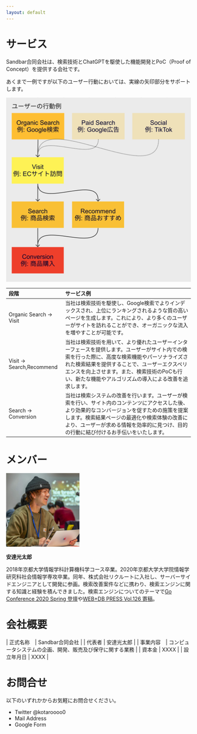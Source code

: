 ```yaml
---
layout: default
---
```


# サービス

Sandbar合同会社は、検索技術とChatGPTを駆使した機能開発とPoC（Proof of Concept）を提供する会社です。

あくまで一例ですが以下のユーザー行動においては、実線の矢印部分をサポートします。

<img src="./assets/images/user_flow.png" width="600">

| 段階                     | サービス例                                                                                                                                                                                                                                                                                              |
| :----------------------- | :------------------------------------------------------------------------------------------------------------------------------------------------------------------------------------------------------------------------------------------------------------------------------------------------------ |
| Organic Search → Visit   | 当社は検索技術を駆使し、Google検索でよりインデックスされ、上位にランキングされるような質の高いページを生成します。これにより、より多くのユーザーがサイトを訪れることができ、オーガニックな流入を増やすことが可能です。                                                                                  |
| Visit → Search,Recommend | 当社は検索技術を用いて、より優れたユーザーインターフェースを提供します。ユーザーがサイト内での検索を行った際に、高度な検索機能やパーソナライズされた検索結果を提供することで、ユーザーエクスペリエンスを向上させます。また、検索技術のPoCも行い、新たな機能やアルゴリズムの導入による改善を追求します。 |
| Search → Conversion      | 当社は検索システムの改善を行います。ユーザーが検索を行い、サイト内のコンテンツにアクセスした後、より効果的なコンバージョンを促すための施策を提案します。検索結果ページの最適化や検索体験の改善により、ユーザーが求める情報を効率的に見つけ、目的の行動に結び付けるお手伝いをいたします。                |

# メンバー

<img src="./assets/images/adachi.jpg" width="200">

**安達光太郎**

2018年京都大学情報学科計算機科学コース卒業。2020年京都大学大学院情報学研究科社会情報学専攻卒業。同年、株式会社リクルートに入社し、サーバーサイドエンジニアとして開発に参画。検索改善案件などに携わり、検索エンジンに関する知識と経験を積んできました。検索エンジンについてのテーマで[Go Conference 2020 Spring 登壇](https://speakerdeck.com/kotaroooo0/jian-suo-enzinzi-zuo-ru-men-go-conference-2021-spring)や[WEB+DB PRESS Vol.126 寄稿](https://gihyo.jp/magazine/wdpress/archive/2022/vol126)。

<a href="https://twitter.com/kotaroooo0"><i class="fa-brands fa-square-twitter fa-lg"></i></a>
<a href="https://kotaroooo0-dev.hatenablog.com/archive"><i class="fa-solid fa-blog fa-lg"></i></a>

# 会社概要

| 正式名称　| Sandbar合同会社  |
| 代表者 | 安達光太郎  |
| 事業内容　| コンピュータシステムの企画、開発、販売及び保守に関する業務   |
| 資本金    | XXXX  |
| 設立年月日    | XXXX  |

# お問合せ

以下のいずれかからお気軽にお問合せください。

- Twitter @kotaroooo0
- Mail Address
- Google Form



